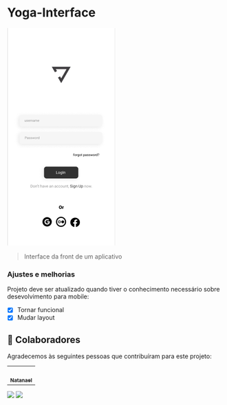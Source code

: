 # Yoga-Interface

<img src="./assets/part-1.png" alt="exemplo imagem">

> Interface da front de um aplicativo

### Ajustes e melhorias

Projeto deve ser atualizado quando tiver o conhecimento necessário sobre desevolvimento para mobile:

- [x] Tornar funcional
- [x] Mudar layout

## 🤝 Colaboradores

Agradecemos às seguintes pessoas que contribuíram para este projeto:

<table>
  <tr>
    <td align="center">
      <a href="https://www.linkedin.com/in/natanael-monteiro-64b1b421a/">
        <img src=""/><br>
        <sub>
          <b>Natanael</b>
        </sub>
      </a>
    </td>
</table>
  <a href="https://www.linkedin.com/in/natanael-monteiro-64b1b421a/" alt="Linkedin">
  <img src="https://img.shields.io/badge/-Linkedin-0e76a8?style=flat-square&logo=Linkedin&logoColor=white&link=LINK-DO-SEU-LINKEDIN" /></a>
  <a href="https://www.instagram.com/natanaellmon/" alt="Instagram">
  <img src="https://img.shields.io/badge/-Instagram-DF0174?style=flat-square&labelColor=DF0174&logo=instagram&logoColor=white&link=LINK-DO-SEU-INSTAGRAM"/></a>
</p>  
